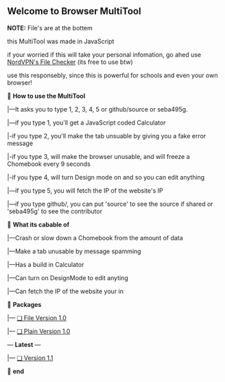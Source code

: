 **Welcome to Browser MultiTool**
-
**NOTE:** File's are at the bottem

this MultiTool was made in JavaScript

if your worried if this will take your personal infomation, go ahed use [NordVPN's File Checker](https://nordvpn.com/file-checker/) (its free to use btw)

use this responsebly, since this is powerful for schools and even your own browser!

📁 **How to use the MultiTool**

|—It asks you to type 1, 2, 3, 4, 5 or github/source or seba495g.

|—if you type 1, you'll get a JavaScript coded Calculator

|-if you type 2, you'll make the tab unsuable by giving you a fake error message

|-if you type 3, will make the browser unusable, and will freeze a Chomebook every 9 seconds

|-if you type 4, will turn Design mode on and so you can edit anything

|—if you type 5, you will fetch the IP of the website's IP

|—if you type github/, you can put 'source' to see the source if shared or 'seba495g' to see the contributor

📁 **What its cabable of**

|—Crash or slow down a Chomebook from the amount of data

|—Make a tab unusable by message spamming

|—Has a build in Calculator

|—Can turn on DesignMode to edit anyting

|—Can fetch the IP of the website your in

📁 **Packages**

|— [❑ File Version 1.0](https://github.com/sebastian-sestaliuc/MultiTool-for-browser/releases/tag/untagged-8c4b74e6065bc985a849)

|— [❑ Plain Version 1.0](https://github.com/sebastian-sestaliuc/MultiTool-for-browser/releases/tag/untagged-f03fd2da5d5c0e3db887
)

— **Latest** —

|— [❑ Version 1.1](https://github.com/seba495g/MultiTool-for-browser/releases/tag/untagged-732f4a7a4a032453ee55)

📁 **end**
